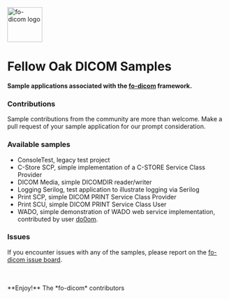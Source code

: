 <img src="https://lh3.googleusercontent.com/-Fq3nigRUo7U/VfaIPuJMjfI/AAAAAAAAALo/7oaLrrTBhnw/s1600/Fellow%2BOak%2BSquare%2BTransp.png" alt="fo-dicom logo" height="80" />

# Fellow Oak DICOM Samples
**Sample applications associated with the [fo-dicom](https://github.com/fo-dicom/fo-dicom) framework.**

### Contributions
Sample contributions from the community are more than welcome. Make a pull request of your sample application for our prompt consideration.

### Available samples
* ConsoleTest, legacy test project
* C-Store SCP, simple implementation of a C-STORE Service Class Provider
* DICOM Media, simple DICOMDIR reader/writer
* Logging Serilog, test application to illustrate logging via Serilog
* Print SCP, simple DICOM PRINT Service Class Provider
* Print SCU, simple DICOM PRINT Service Class User
* WADO, simple demonstration of WADO web service implementation, contributed by user [do0om](https://github.com/do0om).

### Issues
If you encounter issues with any of the samples, please report on the [fo-dicom issue board](https://github.com/fo-dicom/fo-dicom/issues).

<br />
<br />
**Enjoy!**  
The *fo-dicom* contributors

